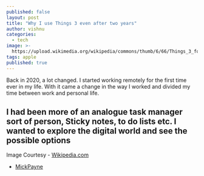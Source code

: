 ```yaml
---
published: false
layout: post
title: "Why I use Things 3 even after two years"
author: vishnu
categories:
  - tech
image: >-
  https://upload.wikimedia.org/wikipedia/commons/thumb/6/66/Things_3_for_Mac_-_Main_Window.png/1280px-Things_3_for_Mac_-_Main_Window.png
tags: apple
published: true
---
```

Back in 2020, a lot changed. I started working remotely for the first time ever in my life. With it came a change in the way I worked and divided my time between work and personal life.

I had been more of an analogue task manager sort of person, Sticky notes, to do lists etc. I wanted to explore the digital world and see the possible options
---

Image Courtesy - [Wikipedia.com](https://wikipedia.org)
- [MickPayne](https://commons.wikimedia.org/w/index.php?title=User:MickPayne&action=edit&redlink=1)